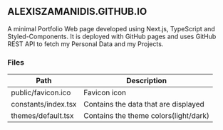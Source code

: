 ## ALEXISZAMANIDIS.GITHUB.IO

A minimal Portfolio Web page developed using Next.js, TypeScript and Styled-Components. It is deployed with GitHub pages and uses GitHub REST API to fetch my Personal Data and my Projects.

### Files

| Path                | Description                           |
| ------------------- | ------------------------------------- |
| public/favicon.ico  | Favicon icon                          |
| constants/index.tsx | Contains the data that are displayed  |
| themes/default.tsx  | Contains the theme colors(light/dark) |
